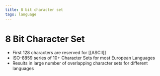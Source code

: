 ```yaml
---
title: 8 bit character set
tags: language
---
```


# 8 Bit Character Set
- First 128 characters are reserved for [[ASCII]]
- ISO-8859 series of 10+ Character Sets for most European Languages
- Results in large number of overlapping character sets for different languages
































